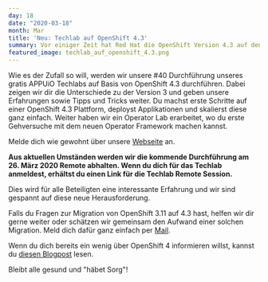 ```yaml
---
day: 18
date: "2020-03-18"
month: Mar
title: 'Neu: Techlab auf OpenShift 4.3'
summary: Vor einiger Zeit hat Red Hat die OpenShift Version 4.3 auf den Markt gebracht. Diese Version hat eine gewisse Reife und kann mit gutem Gewissen auch für produktiven Workload verwendet werden. Aus diesem Grund bieten wir unsere Techlabs neu auf OpenShift 4.3 an!
featured_image: techlab_auf_openshift_4.3.png
---
```

Wie es der Zufall so will, werden wir unsere #40 Durchführung unseres gratis APPUiO Techlabs auf Basis von OpenShift 4.3 durchführen. Dabei zeigen wir dir die Unterschiede zu der Version 3 und geben unsere Erfahrungen sowie Tipps und Tricks weiter. Du machst erste Schritte auf einer OpenShift 4.3 Plattform, deployst Applikationen und skalierst diese ganz einfach. Weiter haben wir ein Operator Lab erarbeitet, wo du erste Gehversuche mit dem neuen Operator Framework machen kannst.

Melde dich wie gewohnt über unsere [Webseite](https://appuio.ch/techlabs.html) an.

**Aus aktuellen Umständen werden wir die kommende Durchführung am 26. März 2020 Remote abhalten. Wenn du dich für das Techlab anmeldest, erhältst du einen Link für die Techlab Remote Session.**

Dies wird für alle Beteiligten eine interessante Erfahrung und wir sind gespannt auf diese neue Herausforderung.

Falls du Fragen zur Migration von OpenShift 3.11 auf 4.3 hast, helfen wir dir gerne weiter oder schätzen wir gemeinsam den Aufwand einer solchen Migration. Meld dich dafür ganz einfach per [Mail](mailto:hello@appuio.ch).

Wenn du dich bereits ein wenig über OpenShift 4 informieren willst, kannst du [diesen Blogpost](https://appuio.ch/blog.html#OpenShift%204) lesen.

Bleibt alle gesund und "häbet Sorg"!


